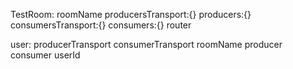 TestRoom:<AssessmentId>
roomName
producersTransport:{}
producers:{}
consumersTransport:{}
consumers:{}
router

user:<userId>
producerTransport
consumerTransport
roomName
producer
consumer
userId


